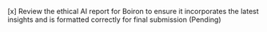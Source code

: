 [x] Review the ethical AI report for Boiron to ensure it incorporates the latest insights and is formatted correctly for final submission (Pending)
